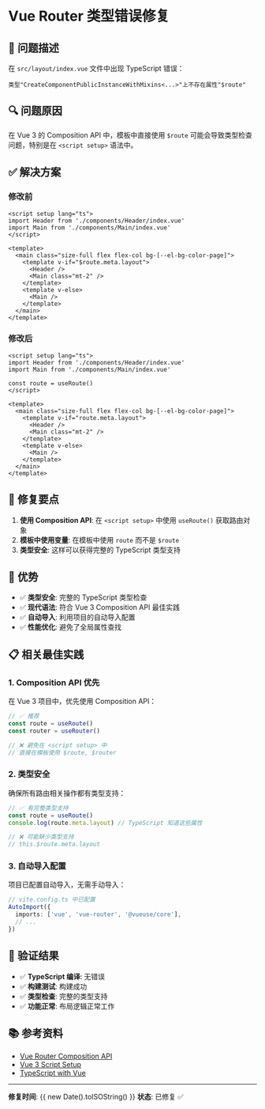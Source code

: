 # Vue Router 类型错误修复

## 🐛 问题描述

在 `src/layout/index.vue` 文件中出现 TypeScript 错误：

```
类型"CreateComponentPublicInstanceWithMixins<...>"上不存在属性"$route"
```

## 🔍 问题原因

在 Vue 3 的 Composition API 中，模板中直接使用 `$route` 可能会导致类型检查问题，特别是在 `<script setup>` 语法中。

## ✅ 解决方案

### 修改前
```vue
<script setup lang="ts">
import Header from './components/Header/index.vue'
import Main from './components/Main/index.vue'
</script>

<template>
  <main class="size-full flex flex-col bg-[--el-bg-color-page]">
    <template v-if="$route.meta.layout">
      <Header />
      <Main class="mt-2" />
    </template>
    <template v-else>
      <Main />
    </template>
  </main>
</template>
```

### 修改后
```vue
<script setup lang="ts">
import Header from './components/Header/index.vue'
import Main from './components/Main/index.vue'

const route = useRoute()
</script>

<template>
  <main class="size-full flex flex-col bg-[--el-bg-color-page]">
    <template v-if="route.meta.layout">
      <Header />
      <Main class="mt-2" />
    </template>
    <template v-else>
      <Main />
    </template>
  </main>
</template>
```

## 🔧 修复要点

1. **使用 Composition API**: 在 `<script setup>` 中使用 `useRoute()` 获取路由对象
2. **模板中使用变量**: 在模板中使用 `route` 而不是 `$route`
3. **类型安全**: 这样可以获得完整的 TypeScript 类型支持

## 🎯 优势

- ✅ **类型安全**: 完整的 TypeScript 类型检查
- ✅ **现代语法**: 符合 Vue 3 Composition API 最佳实践
- ✅ **自动导入**: 利用项目的自动导入配置
- ✅ **性能优化**: 避免了全局属性查找

## 📋 相关最佳实践

### 1. Composition API 优先
在 Vue 3 项目中，优先使用 Composition API：
```typescript
// ✅ 推荐
const route = useRoute()
const router = useRouter()

// ❌ 避免在 <script setup> 中
// 直接在模板使用 $route, $router
```

### 2. 类型安全
确保所有路由相关操作都有类型支持：
```typescript
// ✅ 有完整类型支持
const route = useRoute()
console.log(route.meta.layout) // TypeScript 知道这些属性

// ❌ 可能缺少类型支持
// this.$route.meta.layout
```

### 3. 自动导入配置
项目已配置自动导入，无需手动导入：
```typescript
// vite.config.ts 中已配置
AutoImport({
  imports: ['vue', 'vue-router', '@vueuse/core'],
  // ...
})
```

## 🚀 验证结果

- ✅ **TypeScript 编译**: 无错误
- ✅ **构建测试**: 构建成功
- ✅ **类型检查**: 完整的类型支持
- ✅ **功能正常**: 布局逻辑正常工作

## 📚 参考资料

- [Vue Router Composition API](https://router.vuejs.org/guide/advanced/composition-api.html)
- [Vue 3 Script Setup](https://vuejs.org/api/sfc-script-setup.html)
- [TypeScript with Vue](https://vuejs.org/guide/typescript/overview.html)

---

**修复时间**: {{ new Date().toISOString() }}
**状态**: 已修复 ✅
